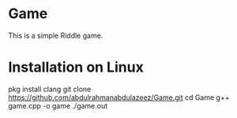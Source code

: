 # Game
This is a simple Riddle game.
# Installation on Linux
pkg install clang
git clone https://github.com/abdulrahmanabdulazeez/Game.git
cd Game
g++ game.cpp -o game
./game.out
